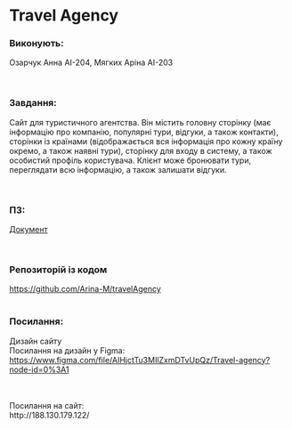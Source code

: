 # Travel Agency

### Виконують:
  Озарчук Анна АІ-204, 
  Мягких Аріна АІ-203
  
</br> 
  
### Завдання:
Сайт для туристичного агентства. Він містить головну сторінку (має інформацію про компанію, популярні тури, відгуки, а також контакти), сторінки із країнами (відображається вся інформація про кожну країну окремо, а також наявні тури), сторінку для входу в систему, а також особистий профіль користувача. Клієнт може бронювати тури, переглядати всю інформацію, а також залишати відгуки.
  
</br>
   
### ПЗ: 
[Документ](https://github.com/Arina-M/travelAgency/blob/main/%D0%9A%D1%83%D1%80%D1%81%D0%BE%D0%B2%D0%B0.pdf)



</br>

### Репозиторій із кодом 
https://github.com/Arina-M/travelAgency
</br>
</br>

### Посилання:
Дизайн сайту
</br>
Посилання на дизайн у Figma:
</br>
https://www.figma.com/file/AIHjctTu3MIlZxmDTvUpQz/Travel-agency?node-id=0%3A1 

</br>
</br>
Посилання на сайт:
</br>
http://188.130.179.122/

 

